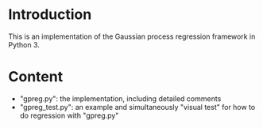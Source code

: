Introduction
===

This is an implementation of the Gaussian process regression framework in Python 3.

Content
===
- "gpreg.py": the implementation, including detailed comments
- "gpreg_test.py": an example and simultaneously "visual test" for how to do regression with "gpreg.py"
